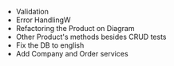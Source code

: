 - Validation
- Error HandlingW
- Refactoring the Product on Diagram
- Other Product's methods besides CRUD tests
- Fix the DB to english
- Add Company and Order services
